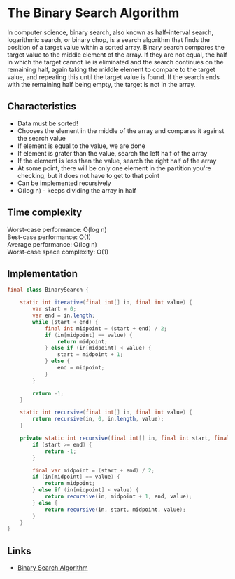 # The Binary Search Algorithm

In computer science, binary search, also known as half-interval search, logarithmic search, or binary chop, is 
a search algorithm that finds the position of a target value within a sorted array. Binary search compares the 
target value to the middle element of the array. If they are not equal, the half in which the target cannot lie is 
eliminated and the search continues on the remaining half, again taking the middle element to compare to the target value, 
and repeating this until the target value is found. If the search ends with the remaining half being empty, 
the target is not in the array.

## Characteristics

- Data must be sorted!
- Chooses the element in the middle of the array and compares it against the search value
- If element is equal to the value, we are done
- If element is grater than the value, search the left half of the array
- If the element is less than the value, search the right half of the array
- At some point, there will be only one element in the partition you're checking, but it does not have to get to that point
- Can be implemented recursively
- O(log n) - keeps dividing the array in half

## Time complexity

Worst-case performance: O(log n)<br>
Best-case performance: O(1)<br>
Average performance: O(log n)<br>
Worst-case space complexity: O(1)

## Implementation

```java
final class BinarySearch {

    static int iterative(final int[] in, final int value) {
        var start = 0;
        var end = in.length;
        while (start < end) {
            final int midpoint = (start + end) / 2;
            if (in[midpoint] == value) {
                return midpoint;
            } else if (in[midpoint] < value) {
                start = midpoint + 1;
            } else {
                end = midpoint;
            }
        }

        return -1;
    }

    static int recursive(final int[] in, final int value) {
        return recursive(in, 0, in.length, value);
    }

    private static int recursive(final int[] in, final int start, final int end, final int value) {
        if (start >= end) {
            return -1;
        }

        final var midpoint = (start + end) / 2;
        if (in[midpoint] == value) {
            return midpoint;
        } else if (in[midpoint] < value) {
            return recursive(in, midpoint + 1, end, value);
        } else {
            return recursive(in, start, midpoint, value);
        }
    }
}
```

## Links

* [Binary Search Algorithm](https://en.wikipedia.org/wiki/Binary_search_algorithm)